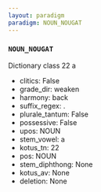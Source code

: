 ```yaml
---
layout: paradigm
paradigm: NOUN_NOUGAT
---
```

### ` NOUN_NOUGAT `

Dictionary class 22 a
* clitics: False
* grade_dir: weaken
* harmony: back
* suffix_regex: .
* plurale_tantum: False
* possessive: False
* upos: NOUN
* stem_vowel: a
* kotus_tn: 22
* pos: NOUN
* stem_diphthong: None
* kotus_av: None
* deletion: None
